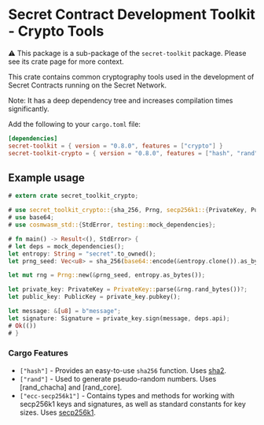 # Secret Contract Development Toolkit - Crypto Tools

⚠️ This package is a sub-package of the `secret-toolkit` package. Please see its crate page for more context.

This crate contains common cryptography tools used in the development of Secret Contracts
running on the Secret Network.

Note: It has a deep dependency tree and increases compilation times significantly.

Add the following to your `cargo.toml` file:

```toml
[dependencies]
secret-toolkit = { version = "0.8.0", features = ["crypto"] }
secret-toolkit-crypto = { version = "0.8.0", features = ["hash", "rand", "ecc-secp256k1"] }
```

## Example usage

```rust
# extern crate secret_toolkit_crypto;

# use secret_toolkit_crypto::{sha_256, Prng, secp256k1::{PrivateKey, PublicKey, Signature}};
# use base64;
# use cosmwasm_std::{StdError, testing::mock_dependencies};

# fn main() -> Result<(), StdError> {
# let deps = mock_dependencies();
let entropy: String = "secret".to_owned();
let prng_seed: Vec<u8> = sha_256(base64::encode(&entropy.clone()).as_bytes()).to_vec();

let mut rng = Prng::new(&prng_seed, entropy.as_bytes());

let private_key: PrivateKey = PrivateKey::parse(&rng.rand_bytes())?;
let public_key: PublicKey = private_key.pubkey();

let message: &[u8] = b"message";
let signature: Signature = private_key.sign(message, deps.api);
# Ok(())
# }
```

### Cargo Features

- `["hash"]` - Provides an easy-to-use `sha256` function. Uses [sha2](https://crates.io/crates/sha2).
- `["rand"]` - Used to generate pseudo-random numbers. Uses [rand_chacha] and [rand_core].
- `["ecc-secp256k1"]` - Contains types and methods for working with secp256k1 keys and signatures,
  as well as standard constants for key sizes. Uses [secp256k1](https://crates.io/crates/secp256k1).
